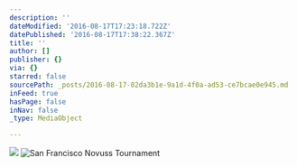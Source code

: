 ```yaml
---
description: ''
dateModified: '2016-08-17T17:23:18.722Z'
datePublished: '2016-08-17T17:38:22.367Z'
title: ''
author: []
publisher: {}
via: {}
starred: false
sourcePath: _posts/2016-08-17-02da3b1e-9a1d-4f0a-ad53-ce7bcae0e945.md
inFeed: true
hasPage: false
inNav: false
_type: MediaObject

---
```

![](https://the-grid-user-content.s3-us-west-2.amazonaws.com/aae3c7de-9206-4c55-a50d-cb9a58dc684f.jpg)
![San Francisco Novuss Tournament](https://the-grid-user-content.s3-us-west-2.amazonaws.com/416a7895-3e0e-4e31-846f-1c8c6cc1732c.jpg)